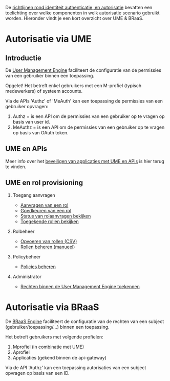 De [richtlijnen rond identiteit authenticatie, en autorisatie](https://acpaas.digipolis.be/nl/docs/identiteit-authenticatie-en-autorisatie) bevatten een toelichting over welke componenten in welk autorisatie scenario gebruikt worden. Hieronder vindt je een kort overzicht over UME & BRaaS.

# Autorisatie via UME

## Introductie

De [User Management Engine](https://acpaas.digipolis.be/nl/product/user-management-engine) faciliteert de configuratie van de permissies van een gebruiker binnen een toepassing.

Opgelet! Het betreft enkel gebruikers met een M-profiel (typisch medewerkers) of systeem accounts.

Via de APIs 'Authz' of 'MeAuth' kan een toepassing de permissies van een gebruiker opvragen:

1. Authz = is een API om de permissies van een gebruiker op te vragen op basis van user id.
2. MeAuthz = is een API om de permissies van een gebruiker op te vragen op basis van OAuth token.

## UME en APIs

Meer info over het [beveiligen van applicaties met UME en APIs](https://wiki.antwerpen.be/ACPAAS/index.php/Securing_application_with_the_user_management_Engine) is hier terug te vinden.

## UME en rol provisioning 

1. Toegang aanvragen
   - [Aanvragen van een rol](https://wiki.antwerpen.be/ACPAAS/index.php/UM_Engine_-_Aanvragen_van_een_rol)
   - [Goedkeuren van een rol](https://wiki.antwerpen.be/ACPAAS/index.php/UM_Engine_-_Goedkeuren_van_een_rol)
   - [Status van rolaanvragen bekijken](https://wiki.antwerpen.be/ACPAAS/index.php/UM_Engine_-_Status_van_rolaanvragen_bekijken)
   - [Toegekende rollen bekijken](https://wiki.antwerpen.be/ACPAAS/index.php/UM_Engine_-_Toegekende_rollen_bekijken)

2. Rolbeheer
   - [Opvoeren van rollen (CSV)](https://wiki.antwerpen.be/ACPAAS/index.php/UM_Engine_-_Opvoeren_van_rollen_(CSV))
   - [Rollen beheren (manueel)](https://wiki.antwerpen.be/ACPAAS/index.php/UM_Engine_-_Rollen_beheren_(manueel))

3. Policybeheer
   - [Policies beheren](https://wiki.antwerpen.be/ACPAAS/index.php/UM_Engine_-_Policies_beheren)

4. Administrator
   - [Rechten binnen de User Management Engine toekennen](https://wiki.antwerpen.be/ACPAAS/index.php/Rechten_binnen_de_User_Management_Engine_toekennen)
   
# Autorisatie via BRaaS
De [BRaaS Engine](https://acpaas.digipolis.be/nl/product/braas-engine) faciliteert de configuratie van de rechten van een subject (gebruiker/toepassing/...) binnen een toepassing.

Het betreft gebruikers met volgende profielen:
1. Mprofiel (in combinatie met UME)
2. Aprofiel
3. Applicaties (gekend binnen de api-gateway)

Via de API 'Authz' kan een toepassing autorisaties van een subject opvragen op basis van een ID.
